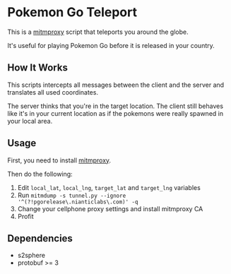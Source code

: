 # Pokemon Go Teleport

This is a [mitmproxy](https://mitmproxy.org) script that teleports you around the globe.

It's useful for playing Pokemon Go before it is released in your country.

## How It Works

This scripts intercepts all messages between the client and the server and translates all used coordinates.

The server thinks that you're in the target location. The client still behaves like it's in your current location as if the pokemons were really spawned in your local area.

## Usage

First, you need to install [mitmproxy](https://mitmproxy.org).

Then do the following:

1. Edit `local_lat`, `local_lng`, `target_lat` and `target_lng` variables
2. Run `mitmdump -s tunnel.py --ignore '^(?!pgorelease\.nianticlabs\.com)' -q`
3. Change your cellphone proxy settings and install mitmproxy CA
4. Profit

## Dependencies

* s2sphere
* protobuf >= 3

